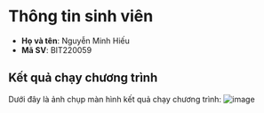 # Thông tin sinh viên

- **Họ và tên**: Nguyễn Minh Hiếu
- **Mã SV**: BIT220059

## Kết quả chạy chương trình

Dưới đây là ảnh chụp màn hình kết quả chạy chương trình:
![image](https://github.com/user-attachments/assets/0059a320-9c95-491a-bc4e-5834816310a0)

